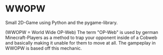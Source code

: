 # WWOPW

Small 2D-Game using Python and the pygame-library.

(WWOPW = World Wide OP-Web)
The term "OP-Web" is used by german Minecraft-Players as a method to trap your opponent
inside of a Cobweb and basically making it unable for them to move at all.
The gampeplay in WWOPW is based off this mechanic.
